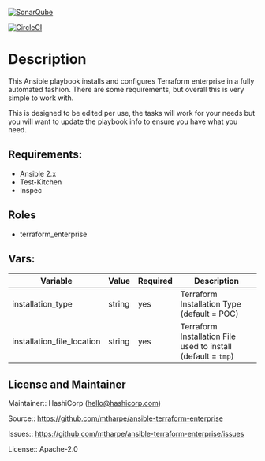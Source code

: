 [![SonarQube](https://github.com/mtharpe/ansible-terraform-enterprise/actions/workflows/sonarqube.yml/badge.svg)](https://github.com/mtharpe/ansible-terraform-enterprise/actions/workflows/sonarqube.yml)

[![CircleCI](https://circleci.com/gh/mtharpe/ansible-terraform-enterprise/tree/master.svg?style=svg)](https://circleci.com/gh/mtharpe/ansible-terraform-enterprise/tree/master)


#  Description

This Ansible playbook installs and configures Terraform enterprise in a fully automated fashion. There are some requirements, but overall this is very simple to work with.

This is designed to be edited per use, the tasks will work for your needs but you will want to update the playbook info to ensure you have what you need.

## Requirements:

- Ansible 2.x
- Test-Kitchen
- Inspec

## Roles

- terraform_enterprise
  
## Vars:

|Variable|Value|Required|Description|
|---|---|---|---|
|installation_type|string|yes|Terraform Installation Type (default = POC)|
|installation_file_location|string|yes|Terraform Installation File used to install (default = `tmp`)|

## License and Maintainer

Maintainer:: HashiCorp (<hello@hashicorp.com>)

Source:: https://github.com/mtharpe/ansible-terraform-enterprise

Issues:: https://github.com/mtharpe/ansible-terraform-enterprise/issues

License:: Apache-2.0

